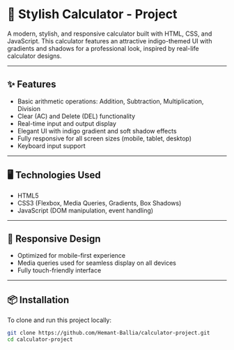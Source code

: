 # 🌟 Stylish Calculator - Project

A modern, stylish, and responsive calculator built with HTML, CSS, and JavaScript. This calculator features an attractive indigo-themed UI with gradients and shadows for a professional look, inspired by real-life calculator designs.

---

## ✨ Features

- Basic arithmetic operations: Addition, Subtraction, Multiplication, Division
- Clear (AC) and Delete (DEL) functionality
- Real-time input and output display
- Elegant UI with indigo gradient and soft shadow effects
- Fully responsive for all screen sizes (mobile, tablet, desktop)
- Keyboard input support

---

## 🖥️ Technologies Used

- HTML5
- CSS3 (Flexbox, Media Queries, Gradients, Box Shadows)
- JavaScript (DOM manipulation, event handling)

---

## 📱 Responsive Design

- Optimized for mobile-first experience
- Media queries used for seamless display on all devices
- Fully touch-friendly interface

---

## 📦 Installation

To clone and run this project locally:

```bash
git clone https://github.com/Hemant-Ballia/calculator-project.git
cd calculator-project

